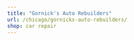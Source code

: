 ```yaml
---
title: "Gornick's Auto Rebuilders"
url: /chicago/gornicks-auto-rebuilders/
shop: car repair
---
```

